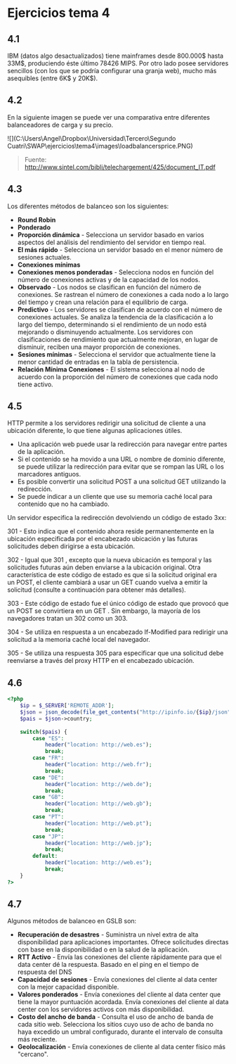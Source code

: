 # Ejercicios tema 4

## 4.1

IBM (datos algo desactualizados) tiene mainframes desde 800.000\$ hasta 33M\$, produciendo éste último 78426 MIPS. Por otro lado posee servidores sencillos (con los que se podría configurar una granja web), mucho más asequibles (entre 6K$ y 20K\$).



## 4.2

En la siguiente imagen se puede ver una comparativa entre diferentes balanceadores de carga y su precio.

![](C:\Users\Angel\Dropbox\Universidad\Tercero\Segundo Cuatri\SWAP\ejercicios\tema4\images\loadbalancersprice.PNG)

> Fuente: http://www.sintel.com/bibli/telechargement/425/document_IT.pdf



## 4.3

Los diferentes métodos de balanceo son los siguientes:

- **Round Robin**
- **Ponderado**
- **Proporción dinámica** - Selecciona un servidor basado en varios aspectos del análisis del rendimiento del servidor en tiempo real.
- **El más rápido** - Selecciona un servidor basado en el menor número de sesiones actuales.
- **Conexiones mínimas**
- **Conexiones menos ponderadas** - Selecciona nodos en función del número de conexiones activas y de la capacidad de los nodos.
- **Observado** - Los nodos se clasifican en función del número de conexiones.  Se rastrean el número de conexiones a cada nodo a lo largo del tiempo y crean una relación para el equilibrio de carga.
- **Predictivo** - Los servidores se clasifican de acuerdo con el número de conexiones actuales. Se analiza la tendencia de la clasificación a lo largo del tiempo, determinando si el rendimiento de un nodo está mejorando o disminuyendo actualmente. Los servidores con clasificaciones de rendimiento que actualmente mejoran, en lugar de disminuir, reciben una mayor proporción de conexiones.
- **Sesiones mínimas** - Selecciona el servidor que actualmente tiene la menor cantidad de entradas en la tabla de persistencia.
- **Relación Mínima Conexiones** - El sistema selecciona al nodo de acuerdo con la proporción del número de conexiones que cada nodo tiene activo. 



## 4.5

HTTP permite a los servidores redirigir una solicitud de cliente a una ubicación diferente, lo que tiene algunas aplicaciones útiles.

- Una aplicación web puede usar la redirección para navegar entre partes de la aplicación.
- Si el contenido se ha movido a una URL o nombre de dominio diferente, se puede utilizar la redirección para evitar que se rompan las URL o los marcadores antiguos.
- Es posible convertir una solicitud POST a una solicitud GET utilizando la redirección.
- Se puede indicar a un cliente que use su memoria caché local para contenido que no ha cambiado.

Un servidor especifica la redirección devolviendo un código de estado 3xx:

301 - Esto indica que el contenido ahora reside permanentemente en la ubicación especificada por el encabezado ubicación y las futuras solicitudes deben dirigirse a esta ubicación. 

302 -  Igual que 301 , excepto que la nueva ubicación es temporal y las solicitudes futuras aún deben enviarse a la ubicación original. Otra característica de este código de estado es que si la solicitud original era un POST, el cliente cambiará a usar un GET cuando vuelva a emitir la solicitud (consulte a continuación para obtener más detalles). 

303 - Este código de estado fue el único código de estado que provocó que un POST se convirtiera en un GET . Sin embargo, la mayoría de los navegadores tratan un 302 como un 303. 

304 -  Se utiliza en respuesta a un encabezado If-Modified para redirigir una solicitud a la memoria caché local del navegador. 

305 -  Se utiliza una respuesta 305 para especificar que una solicitud debe reenviarse a través del proxy HTTP en el encabezado ubicación.



## 4.6

```php
<?php
	$ip = $_SERVER['REMOTE_ADDR'];
	$json = json_decode(file_get_contents("http://ipinfo.io/{$ip}/json"));
	$pais = $json->country;
	
	switch($pais) {
		case "ES":
			header("location: http://web.es");
			break;
		case "FR":
			header("location: http://web.fr");
			break;
		case "DE":
			header("location: http://web.de");
			break;
		case "GB":
			header("location: http://web.gb");
			break;
		case "PT":
			header("location: http://web.pt");
			break;
		case "JP":
			header("location: http://web.jp");
			break;
		default:
			header("location: http://web.es");
			break;
	}
?>
```



## 4.7

Algunos métodos de balanceo en GSLB son:

- **Recuperación de desastres** - Suministra un nivel extra de alta disponibilidad para aplicaciones importantes. Ofrece solicitudes directas con base en la disponibilidad o en la salud de la aplicación.
- **RTT Activo** - Envía las conexiones del cliente rápidamente para que el data center dé  la respuesta. Basado en el ping en el tiempo de respuesta del DNS
- **Capacidad de sesiones** - Envía conexiones del cliente al data center con la mejor capacidad disponible.
- **Valores ponderados** - Envía conexiones del cliente al data center que tiene la mayor puntuación acordada. Envía conexiones del cliente al data center con los servidores activos con más disponibilidad.
- **Costo del ancho de banda** - Consulta el uso de ancho de banda de cada sitio web. Selecciona los sitios cuyo uso de acho de banda no haya excedido un umbral configurado, durante el intervalo de consulta más reciente.
- **Geolocalización** - Envía conexiones de cliente al data center físico más "cercano".
